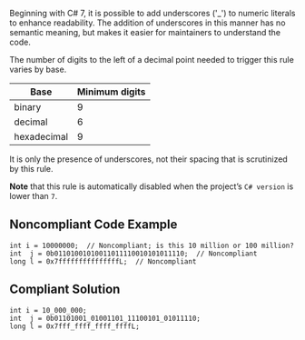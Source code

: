 Beginning with C# 7, it is possible to add underscores ('\_') to numeric literals to enhance readability. The addition of underscores in this manner has no semantic meaning, but makes it easier for maintainers to understand the code.
 
The number of digits to the left of a decimal point needed to trigger this rule varies by base.

| Base | Minimum digits |
| --- | --- |
| binary | 9 |
| decimal | 6 |
| hexadecimal | 9 |

It is only the presence of underscores, not their spacing that is scrutinized by this rule.
 
**Note** that this rule is automatically disabled when the project’s `C# version` is lower than `7`.
 
## Noncompliant Code Example

    int i = 10000000;  // Noncompliant; is this 10 million or 100 million?
    int  j = 0b01101001010011011110010101011110;  // Noncompliant
    long l = 0x7fffffffffffffffL;  // Noncompliant

## Compliant Solution

    int i = 10_000_000;
    int  j = 0b01101001_01001101_11100101_01011110;
    long l = 0x7fff_ffff_ffff_ffffL;
